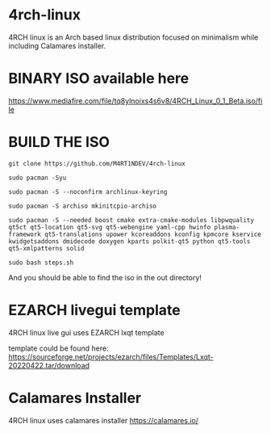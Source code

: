 # 4rch-linux

4RCH linux is an Arch based linux distribution focused on minimalism while including Calamares installer.
 	
 	
 	
# BINARY ISO available here

https://www.mediafire.com/file/tq8ylnoixs4s6v8/4RCH_Linux_0_1_Beta.iso/file

# BUILD THE ISO

```
git clone https://github.com/M4RT1NDEV/4rch-linux

sudo pacman -Syu

sudo pacman -S --noconfirm archlinux-keyring

sudo pacman -S archiso mkinitcpio-archiso

sudo pacman -S --needed boost cmake extra-cmake-modules libpwquality qt5ct qt5-location qt5-svg qt5-webengine yaml-cpp hwinfo plasma-framework qt5-translations upower kcoreaddons kconfig kpmcore kservice kwidgetsaddons dmidecode doxygen kparts polkit-qt5 python qt5-tools qt5-xmlpatterns solid

sudo bash steps.sh
```

And you should be able to find the iso in the out directory!

# EZARCH livegui template

4RCH linux live gui uses EZARCH lxqt template

template could be found here: https://sourceforge.net/projects/ezarch/files/Templates/Lxqt-20220422.tar/download
 
# Calamares Installer

4RCH linux uses calamares installer
https://calamares.io/
